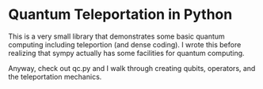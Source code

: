 # Quantum Teleportation in Python

This is a very small library that demonstrates some basic quantum computing including teleportion (and dense coding). I wrote this before realizing that sympy actually has some facilities for quantum computing.  

Anyway, check out qc.py and I walk through creating qubits, operators, and the teleportation mechanics.   


